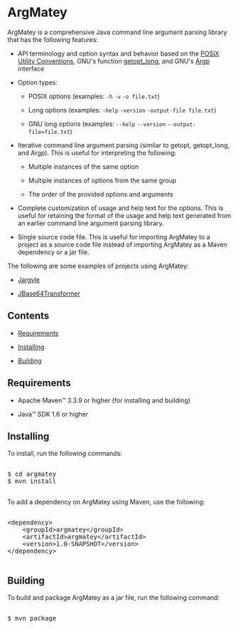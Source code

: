 # ArgMatey

ArgMatey is a comprehensive Java command line argument parsing library that has the following features:

- API terminology and option syntax and behavior based on the [POSIX Utility Conventions](http://pubs.opengroup.org/onlinepubs/9699919799/basedefs/V1_chap12.html), GNU's function [getopt_long](http://www.gnu.org/software/libc/manual/html_node/Getopt-Long-Options.html#Getopt-Long-Options), and GNU's [Argp](http://www.gnu.org/software/libc/manual/html_node/Argp.html#Argp) interface
 
- Option types:
 
  - POSIX options (examples: `-h` `-v` `-o file.txt`)
    
  - Long options (examples: `-help` `-version` `-output-file file.txt`)
    
  - GNU long options (examples: `--help` `--version` `--output-file=file.txt`)
     
- Iterative command line argument parsing (similar to getopt, getopt_long, and Argp). This is useful for interpreting the following:

  - Multiple instances of the same option
  
  - Multiple instances of options from the same group
  
  - The order of the provided options and arguments 
 
- Complete customization of usage and help text for the options. This is useful for retaining the format of the usage and help text generated from an earlier command line argument parsing library.

- Single source code file. This is useful for importing ArgMatey to a project as a source code file instead of importing ArgMatey as a Maven dependency or a jar file.

The following are some examples of projects using ArgMatey:

- [Jargyle](https://github.com/jh3nd3rs0n/jargyle)

- [JBase64Transformer](https://github.com/jh3nd3rs0n/jbase64transformer)

## Contents

- <a href="#requirements">Requirements</a>

- <a href="#installing">Installing</a>

- <a href="#building">Building</a>

<a name="requirements"></a>

## Requirements

- Apache Maven&#8482; 3.3.9 or higher (for installing and building) 

- Java&#8482; SDK 1.6 or higher

<a name="installing"></a>

## Installing

To install, run the following commands:

<pre>

$ cd argmatey
$ mvn install

</pre>

To add a dependency on ArgMatey using Maven, use the following:

<pre>

&lt;dependency&gt;
	&lt;groupId&gt;argmatey&lt;/groupId&gt;
	&lt;artifactId&gt;argmatey&lt;/artifactId&gt;
	&lt;version&gt;1.0-SNAPSHOT&lt;/version&gt;
&lt;/dependency&gt;

</pre>

<a name="building"></a>

## Building

To build and package ArgMatey as a jar file, run the following command:

<pre>

$ mvn package

</pre>
